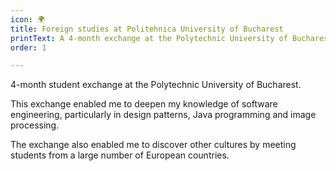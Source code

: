 ```yaml
---
icon: 🌍
title: Foreign studies at Politehnica University of Bucharest
printText: A 4-month exchange at the Polytechnic University of Bucharest focused on software engineering and cultural exchange with students from across Europe.
order: 1

---
```


4-month student exchange at the Polytechnic University of Bucharest.

This exchange enabled me to deepen my knowledge of software engineering, particularly in design patterns, Java programming and image processing.

The exchange also enabled me to discover other cultures by meeting students from a large number of European countries.